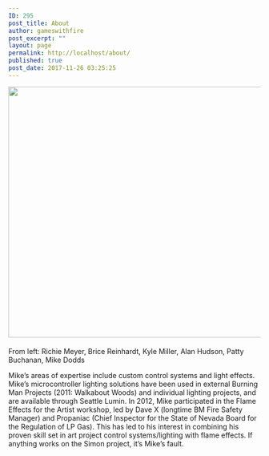```yaml
---
ID: 295
post_title: About
author: gameswithfire
post_excerpt: ""
layout: page
permalink: http://localhost/about/
published: true
post_date: 2017-11-26 03:25:25
---
```

<img class="alignleft size-full wp-image-414" src="http://localhost/wp-content/uploads/2017/12/HellaScopeFP08-e1513903590250.jpg" alt="" width="800" height="500" style= "margin:0px 0px 5px;"/><p class="project_desc">From left: Richie Meyer, Brice Reinhardt, Kyle Miller, Alan Hudson, Patty Buchanan, Mike Dodds</p>


Mike’s areas of expertise include custom control systems and light effects. Mike’s microcontroller lighting solutions have been used in external Burning Man Projects (2011: Walkabout Woods) and individual lighting projects, and are available through Seattle Lumin. In 2012, Mike participated in the Flame Effects for the Artist workshop, led by Dave X (longtime BM Fire Safety Manager) and Propaniac (Chief Inspector for the State of Nevada Board for the Regulation of LP Gas). This has led to his interest in combining his proven skill set in art project control systems/lighting with flame effects. If anything works on the Simon project, it’s Mike’s fault.